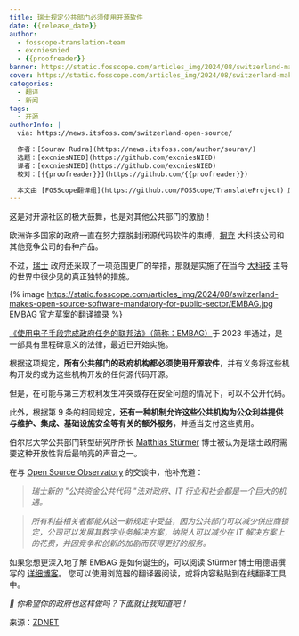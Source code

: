 ```yaml
---
title: 瑞士规定公共部门必须使用开源软件
date: {{release_date}}
author:
  - fosscope-translation-team
  - excniesnied
  - {{proofreader}}
banner: https://static.fosscope.com/articles_img/2024/08/switzerland-makes-open-source-software-mandatory-for-public-sector/switzerland-switches-to-opensource.webp
cover: https://static.fosscope.com/articles_img/2024/08/switzerland-makes-open-source-software-mandatory-for-public-sector/switzerland-switches-to-opensource.webp
categories:
  - 翻译
  - 新闻
tags: 
  - 开源
authorInfo: |
  via: https://news.itsfoss.com/switzerland-open-source/

  作者：[Sourav Rudra](https://news.itsfoss.com/author/sourav/)
  选题：[excniesNIED](https://github.com/excniesNIED)
  译者：[excniesNIED](https://github.com/excniesNIED)
  校对：[{{proofreader}}](https://github.com/{{proofreader}})

  本文由 [FOSScope翻译组](https://github.com/FOSScope/TranslateProject) 原创编译，[开源观察](https://fosscope.com/) 荣誉推出
---
```


这是对开源社区的极大鼓舞，也是对其他公共部门的激励！

<!-- more -->

欧洲许多国家的政府一直在努力摆脱封闭源代码软件的束缚，[摒弃](https://news.itsfoss.com/german-state-ditches-microsoft/) 大科技公司和其他竞争公司的各种产品。

不过，[瑞士](https://en.wikipedia.org/wiki/Switzerland) 政府还采取了一项范围更广的举措，那就是实施了在当今 [大科技](https://en.wikipedia.org/wiki/Big_Tech) 主导的世界中很少见的真正独特的措施。

{% image https://static.fosscope.com/articles_img/2024/08/switzerland-makes-open-source-software-mandatory-for-public-sector/EMBAG.jpg EMBAG 官方草案的翻译摘录 %}

[《使用电子手段完成政府任务的联邦法》（简称：EMBAG）](https://www.fedlex.admin.ch/eli/fga/2023/787/de)于 2023 年通过，是一部具有里程碑意义的法律，最近已开始实施。

根据这项规定，**所有公共部门的政府机构都必须使用开源软件**，并有义务将这些机构开发的或为这些机构开发的任何源代码开源。

但是，在可能与第三方权利发生冲突或存在安全问题的情况下，可以不公开代码。

此外，根据第 9 条的相同规定，**还有一种机制允许这些公共机构为公众利益提供与维护、集成、基础设施安全等有关的额外服务**，并适当支付这些费用。

 伯尔尼大学公共部门转型研究所所长 [Matthias Stürmer](https://www.linkedin.com/in/matthiasstuermer/) 博士被认为是瑞士政府需要这种开放性背后最响亮的声音之一。

在与 [Open Source Observatory](https://joinup.ec.europa.eu/collection/open-source-observatory-osor/news/new-open-source-law-switzerland) 的交谈中，他补充道：

> *瑞士新的 "公共资金公共代码 "法对政府、IT 行业和社会都是一个巨大的机遇。*

> *所有利益相关者都能从这一新规定中受益，因为公共部门可以减少供应商锁定，公司可以发展其数字业务解决方案，纳税人可以减少在 IT 解决方案上的花费，并因竞争和创新的加剧而获得更好的服务。*

如果您想更深入地了解 EMBAG 是如何诞生的，可以阅读 Stürmer 博士用德语撰写的 [详细博客](https://www.ti8m.com/de/blog/open-source-gesetz-schweiz)。 您可以使用浏览器的翻译器阅读，或将内容粘贴到在线翻译工具中。

*💬 你希望你的政府也这样做吗？下面就让我知道吧！*

来源：[ZDNET](https://www.zdnet.com/article/switzerland-now-requires-all-government-software-to-be-open-source/)